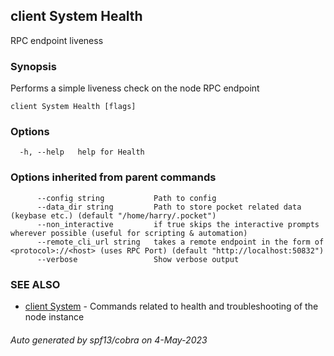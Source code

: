 ## client System Health

RPC endpoint liveness

### Synopsis

Performs a simple liveness check on the node RPC endpoint

```
client System Health [flags]
```

### Options

```
  -h, --help   help for Health
```

### Options inherited from parent commands

```
      --config string           Path to config
      --data_dir string         Path to store pocket related data (keybase etc.) (default "/home/harry/.pocket")
      --non_interactive         if true skips the interactive prompts wherever possible (useful for scripting & automation)
      --remote_cli_url string   takes a remote endpoint in the form of <protocol>://<host> (uses RPC Port) (default "http://localhost:50832")
      --verbose                 Show verbose output
```

### SEE ALSO

* [client System](client_System.md)	 - Commands related to health and troubleshooting of the node instance

###### Auto generated by spf13/cobra on 4-May-2023
